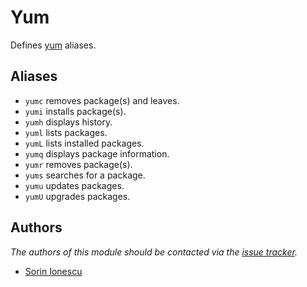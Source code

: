 # Yum

Defines [yum][1] aliases.

## Aliases

- `yumc` removes package(s) and leaves.
- `yumi` installs package(s).
- `yumh` displays history.
- `yuml` lists packages.
- `yumL` lists installed packages.
- `yumq` displays package information.
- `yumr` removes package(s).
- `yums` searches for a package.
- `yumu` updates packages.
- `yumU` upgrades packages.

## Authors

*The authors of this module should be contacted via the [issue tracker][2].*

- [Sorin Ionescu](https://github.com/sorin-ionescu)

[1]: http://yum.baseurl.org
[2]: https://github.com/sorin-ionescu/prezto/issues
